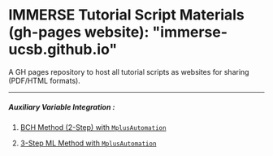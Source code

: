 # IMMERSE Tutorial Script Materials (gh-pages website): "immerse-ucsb.github.io"

A GH pages repository to host all tutorial scripts as websites for sharing (PDF/HTML formats).

- - -

##### Auxiliary Variable Integration :

1. [BCH Method (2-Step) with `MplusAutomation`](https://immerse-ucsb.github.io/BCH.pdf)

2. [3-Step ML Method with `MplusAutomation`](https://immerse-ucsb.github.io/3step.pdf)